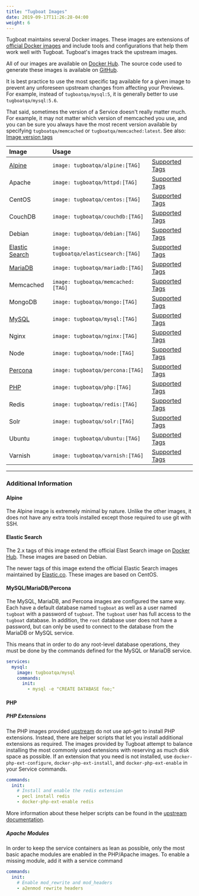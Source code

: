 ```yaml
---
title: "Tugboat Images"
date: 2019-09-17T11:26:28-04:00
weight: 6
---
```


Tugboat maintains several Docker images. These images are extensions of
[official Docker images](https://docs.docker.com/docker-hub/official_repos) and
include tools and configurations that help them work well with Tugboat.
Tugboat's images track the upstream images.

All of our images are available on
[Docker Hub](https://hub.docker.com/u/tugboatqa/). The source code used to
generate these images is available on
[GitHub](https://github.com/TugboatQA/images).

It is best practice to use the most specific tag available for a given image to
prevent any unforeseen upstream changes from affecting your Previews. For
example, instead of `tugboatqa/mysql:5`, it is generally better to use
`tugboatqa/mysql:5.6`.

That said, sometimes the version of a Service doesn't really matter much. For
example, it may not matter which version of memcached you use, and you can be
sure you always have the most recent version available by specifying
`tugboatqa/memcached` or `tugboatqa/memcached:latest`. See also:
[Image version tags](/setting-up-services/service-images/image-version-tags/)

| Image                             | Usage                                  |                                                                                              |
| :-------------------------------- | :------------------------------------- | -------------------------------------------------------------------------------------------- |
| [Alpine](#alpine)                 | `image: tugboatqa/alpine:[TAG]`        | [Supported Tags](https://github.com/TugboatQA/dockerfiles/blob/master/alpine/TAGS.md)        |
| Apache                            | `image: tugboatqa/httpd:[TAG]`         | [Supported Tags](https://github.com/TugboatQA/dockerfiles/blob/master/httpd/TAGS.md)         |
| CentOS                            | `image: tugboatqa/centos:[TAG]`        | [Supported Tags](https://github.com/TugboatQA/dockerfiles/blob/master/centos/TAGS.md)        |
| CouchDB                           | `image: tugboatqa/couchdb:[TAG]`       | [Supported Tags](https://github.com/TugboatQA/dockerfiles/blob/master/couchdb/TAGS.md)       |
| Debian                            | `image: tugboatqa/debian:[TAG]`        | [Supported Tags](https://github.com/TugboatQA/dockerfiles/blob/master/debian/TAGS.md)        |
| [Elastic Search](#elastic-search) | `image: tugboatqa/elasticsearch:[TAG]` | [Supported Tags](https://github.com/TugboatQA/dockerfiles/blob/master/elasticsearch/TAGS.md) |
| [MariaDB](#mysqlmariadbpercona)   | `image: tugboatqa/mariadb:[TAG]`       | [Supported Tags](https://github.com/TugboatQA/dockerfiles/blob/master/mariadb/TAGS.md)       |
| Memcached                         | `image: tugboatqa/memcached:[TAG]`     | [Supported Tags](https://github.com/TugboatQA/dockerfiles/blob/master/memcached/TAGS.md)     |
| MongoDB                           | `image: tugboatqa/mongo:[TAG]`         | [Supported Tags](https://github.com/TugboatQA/dockerfiles/blob/master/mongo/TAGS.md)         |
| [MySQL](#mysqlmariadbpercona)     | `image: tugboatqa/mysql:[TAG]`         | [Supported Tags](https://github.com/TugboatQA/dockerfiles/blob/master/mysql/TAGS.md)         |
| Nginx                             | `image: tugboatqa/nginx:[TAG]`         | [Supported Tags](https://github.com/TugboatQA/dockerfiles/blob/master/nginx/TAGS.md)         |
| Node                              | `image: tugboatqa/node:[TAG]`          | [Supported Tags](https://github.com/TugboatQA/dockerfiles/blob/master/node/TAGS.md)          |
| [Percona](#mysqlmariadbpercona)   | `image: tugboatqa/percona:[TAG]`       | [Supported Tags](https://github.com/TugboatQA/dockerfiles/blob/master/percona/TAGS.md)       |
| [PHP](#php)                       | `image: tugboatqa/php:[TAG]`           | [Supported Tags](https://github.com/TugboatQA/dockerfiles/blob/master/php/TAGS.md)           |
| Redis                             | `image: tugboatqa/redis:[TAG]`         | [Supported Tags](https://github.com/TugboatQA/dockerfiles/blob/master/redis/TAGS.md)         |
| Solr                              | `image: tugboatqa/solr:[TAG]`          | [Supported Tags](https://github.com/TugboatQA/dockerfiles/blob/master/solr/TAGS.md)          |
| Ubuntu                            | `image: tugboatqa/ubuntu:[TAG]`        | [Supported Tags](https://github.com/TugboatQA/dockerfiles/blob/master/ubuntu/TAGS.md)        |
| Varnish                           | `image: tugboatqa/varnish:[TAG]`       | [Supported Tags](https://github.com/TugboatQA/dockerfiles/blob/master/varnish/TAGS.md)       |

---

### Additional Information

#### Alpine

The Alpine image is extremely minimal by nature. Unlike the other images, it
does not have any extra tools installed except those required to use git with
SSH.

#### Elastic Search

The 2.x tags of this image extend the official Elast Search image on
[Docker Hub](https://hub.docker.com/_/elasticsearch/). These images are based on
Debian.

The newer tags of this image extend the official Elastic Search images
maintained by [Elastic.co](https://www.docker.elastic.co/). These images are
based on CentOS.

#### MySQL/MariaDB/Percona

The MySQL, MariaDB, and Percona images are configured the same way. Each have a
default database named `tugboat` as well as a user named `tugboat` with a
password of `tugboat`. The `tugboat` user has full access to the `tugboat`
database. In addition, the `root` database user does not have a password, but
can only be used to connect to the database from the MariaDB or MySQL service.

This means that in order to do any root-level database operations, they must be
done by the commands defined for the MySQL or MariaDB service.

```yaml
services:
  mysql:
    image: tugboatqa/mysql
    commands:
      init:
        - mysql -e "CREATE DATABASE foo;"
```

#### PHP

##### PHP Extensions

The PHP images provided [upstream](https://hub.docker.com/_/php/) do not use
apt-get to install PHP extensions. Instead, there are helper scripts that let
you install additional extensions as required. The images provided by Tugboat
attempt to balance installing the most commonly used extensions with reserving
as much disk space as possible. If an extension that you need is not installed,
use `docker-php-ext-configure`, `docker-php-ext-install`, and
`docker-php-ext-enable` in your Service commands.

```yaml
commands:
  init:
    # Install and enable the redis extension
    - pecl install redis
    - docker-php-ext-enable redis
```

More information about these helper scripts can be found in the
[upstream documentation](https://github.com/docker-library/docs/blob/master/php/README.md#how-to-install-more-php-extensions).

##### Apache Modules

In order to keep the service containers as lean as possible, only the most basic
apache modules are enabled in the PHP/Apache images. To enable a missing module,
add it with a service command

```yaml
commands:
  init:
    # Enable mod_rewrite and mod_headers
    - a2enmod rewrite headers
```
